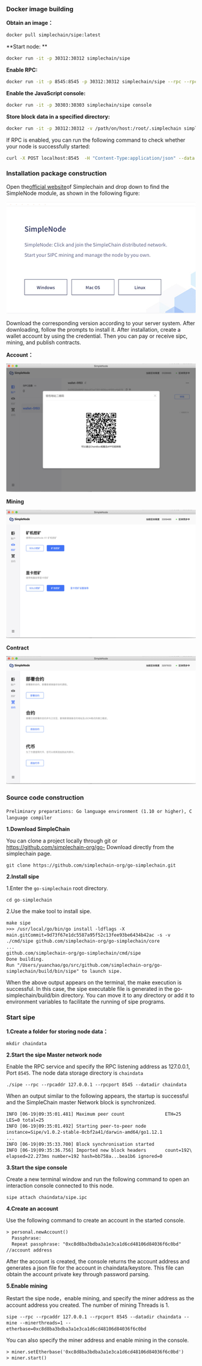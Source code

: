 ### Docker image building

**Obtain an image：**

```sh
docker pull simplechain/sipe:latest
```
**Start node: **

```sh
docker run -it -p 30312:30312 simplechain/sipe
```
**Enable RPC:**

```sh
docker run -it -p 8545:8545 -p 30312:30312 simplechain/sipe --rpc --rpcaddr "0.0.0.0"
```
**Enable the JavaScript console:**

```sh
docker run -it -p 30303:30303 simplechain/sipe console
```
**Store block data in a specified directory:**

```sh
docker run -it -p 30312:30312 -v /path/on/host:/root/.simplechain simplechain/sipe
```
If RPC is enabled, you can run the following command to check whether your node is successfully started:

```sh
curl -X POST localhost:8545  -H "Content-Type:application/json" --data '{"jsonrpc":"2.0","method":"web3_clientVersion","params":[],"id":68}'
```

### Installation package construction

Open the[official website](https://www.simplechain.com/)of Simplechain and drop down to find the SimpleNode module, as shown in the following figure:

![image](1.png)

Download the corresponding version according to your server system. After downloading, follow the prompts to install it. After installation, create a wallet account by using the credential. Then you can pay or receive sipc, mining, and publish contracts.

**Account：**

![image](2.png)

**Mining**

![image](3.png)

**Contract**

![image](4.png)


### Source code construction

`Preliminary preparations: Go language environment (1.10 or higher), C language compiler`

**1.Download SimpleChain**

You can clone a project locally through git or  https://github.com/simplechain-org/go- 
Download directly from the simplechain page.

    git clone https://github.com/simplechain-org/go-simplechain.git 

**2.Install sipe**

1.Enter the `go-simplechain` root directory.

```javascript
cd go-simplechain
```

2.Use the make tool to install sipe.

    make sipe
    >>> /usr/local/go/bin/go install -ldflags -X main.gitCommit=9d73f67e1dc5587a95f52c13fee93be6434b42ac -s -v ./cmd/sipe github.com/simplechain-org/go-simplechain/core
    ...
    github.com/simplechain-org/go-simplechain/cmd/sipe
    Done building.
    Run "/Users/yuanchao/go/src/github.com/simplechain-org/go-simplechain/build/bin/sipe" to launch sipe.

When the above output appears on the terminal, the make execution is successful. In this case, the sipe executable file is generated in the go-simplechain/build/bin directory. You can move it to any directory or add it to environment variables to facilitate the running of sipe programs.

### Start sipe

**1.Create a folder for storing node data：**

    mkdir chaindata

**2.Start the sipe Master network node**

Enable the RPC service and specify the RPC listening address as 127.0.0.1, Port `8545`. The node data storage directory is `chaindata`

    ./sipe --rpc --rpcaddr 127.0.0.1 --rpcport 8545 --datadir chaindata 
    
When an output similar to the following appears, the startup is successful and the SimpleChain master Network block is synchronized.

    INFO [06-19|09:35:01.481] Maximum peer count               ETH=25 LES=0 total=25
    INFO [06-19|09:35:01.492] Starting peer-to-peer node       instance=Sipe/v1.0.2-stable-0cbf2a41/darwin-amd64/go1.12.1
    ...
    INFO [06-19|09:35:33.700] Block synchronisation started
    INFO [06-19|09:35:36.756] Imported new block headers       count=192\
    elapsed=22.273ms number=192 hash=bb758a...bea1b6 ignored=0

**3.Start the sipe console**

Create a new terminal window and run the following command to open an interaction console connected to this node. 

    sipe attach chaindata/sipe.ipc

**4.Create an account**

Use the following command to create an account in the started console.

    > personal.newAccount()
      Passphrase:
      Repeat passphrase: "0xc8d8ba3bdba3a1e3ca1d6cd48106d84036f6c0bd" //account address

After the account is created, the console returns the account address and generates a json file for the account in chaindata/keystore. This file can obtain the account private key through password parsing.

**5.Enable mining**

Restart the sipe node，enable mining, and specify the miner address as the account address you created. The number of mining Threads is 1.

    sipe --rpc --rpcaddr 127.0.0.1 --rpcport 8545 --datadir chaindata --mine --minerthreads=1 --etherbase=0xc8d8ba3bdba3a1e3ca1d6cd48106d84036f6c0bd


You can also specify the miner address and enable mining in the console.

    > miner.setEtherbase('0xc8d8ba3bdba3a1e3ca1d6cd48106d84036f6c0bd') 
    > miner.start()


